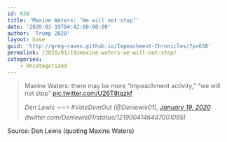 ```yaml
---
id: 638
title: 'Maxine Waters: ‘We will not stop’'
date: '2020-01-19T04:42:00-08:00'
author: 'Trump 2020'
layout: base
guid: 'http://greg-raven.github.io/Impeachment-Chronicles/?p=638'
permalink: /2020/01/19/maxine-waters-we-will-not-stop/
categories:
    - Uncategorized
---
```


> Maxine Waters: there may be more “impeachment activity,” “we will not stop” [pic.twitter.com/U26T8tqzkf](https://t.co/U26T8tqzkf)
> 
> <cite>Den Lewis ⭐⭐⭐ #VoteDemOut (@Denlewis01), [January 19, 2020](https://twitter.com/Denlewis01/status/1219004146487001095?ref_src=twsrc%5Etfw) (twitter.com/Denlewis01/status/1219004146487001095)</cite>

Source: Den Lewis (quoting Maxine Waters)